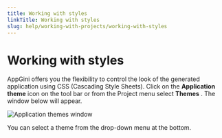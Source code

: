 ```yaml
---
title: Working with styles
linkTitle: Working with styles
slug: help/working-with-projects/working-with-styles
---
```


# Working with styles

AppGini offers you the flexibility to control the look of the generated
application using CSS (Cascading Style Sheets). Click on the
**Application theme** icon on the tool bar or from the Project menu
select **Themes** . The window below will appear.


![Application themes window](https://bigprof.com/appgini/sites/default/files/working-with-styles.webp "Application themes window")

You can select a theme from the drop-down menu at the bottom.



